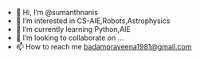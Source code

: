 - 👋 Hi, I’m @sumanthnanis
- 👀 I’m interested in CS-AIE,Robots,Astrophysics
- 🌱 I’m currently learning Python,AIE
- 💞️ I’m looking to collaborate on ...
- 📫 How to reach me badampraveena1981@gmail.com

<!---
sumanthnanis/sumanthnanis is a ✨ special ✨ repository because its `README.md` (this file) appears on your GitHub profile.
You can click the Preview link to take a look at your changes.
--->
